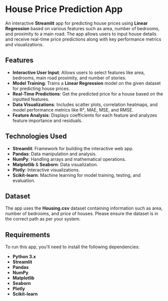 # House Price Prediction App

An interactive **Streamlit** app for predicting house prices using **Linear Regression** based on various features such as area, number of bedrooms, and proximity to a main road. The app allows users to input house details and receive real-time price predictions along with key performance metrics and visualizations.

## Features

- **Interactive User Input**: Allows users to select features like area, bedrooms, main road proximity, and number of stories.
- **Model Training**: Trains a **Linear Regression** model on the given dataset for predicting house prices.
- **Real-Time Predictions**: Get the predicted price for a house based on the inputted features.
- **Data Visualizations**: Includes scatter plots, correlation heatmaps, and model performance metrics like R², MAE, MSE, and RMSE.
- **Feature Analysis**: Displays coefficients for each feature and analyzes feature importance and residuals.

## Technologies Used

- **Streamlit**: Framework for building the interactive web app.
- **Pandas**: Data manipulation and analysis.
- **NumPy**: Handling arrays and mathematical operations.
- **Matplotlib** & **Seaborn**: Data visualization.
- **Plotly**: Interactive visualizations.
- **Scikit-learn**: Machine learning for model training, testing, and evaluation.

## Dataset

The app uses the **Housing.csv** dataset containing information such as area, number of bedrooms, and price of houses. Please ensure the dataset is in the correct path as per your system.

## Requirements

To run this app, you'll need to install the following dependencies:

- **Python 3.x**
- **Streamlit**
- **Pandas**
- **NumPy**
- **Matplotlib**
- **Seaborn**
- **Plotly**
- **Scikit-learn**


